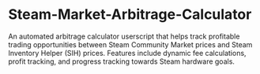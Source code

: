 # Steam-Market-Arbitrage-Calculator
An automated arbitrage calculator userscript that helps track profitable trading opportunities between Steam Community Market prices and Steam Inventory Helper (SIH) prices. Features include dynamic fee calculations, profit tracking, and progress tracking towards Steam hardware goals.
